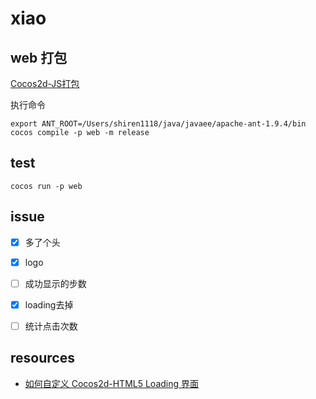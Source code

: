 # xiao 

## web 打包

[Cocos2d-JS打包](http://cn.cocos2d-x.org/tutorial/show?id=1324)

执行命令

	export ANT_ROOT=/Users/shiren1118/java/javaee/apache-ant-1.9.4/bin
	cocos compile -p web -m release
	
	
## test

	cocos run -p web  
	
	
## issue

- [x] 多了个头
- [x] logo
- [ ] 成功显示的步数
- [x] loading去掉
- [ ] 统计点击次数


## resources

- [如何自定义 Cocos2d-HTML5 Loading 界面](http://www.tairan.com/archives/4972)
